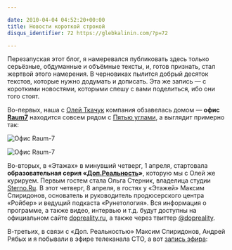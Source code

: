 ```yaml
---

date: 2010-04-04 04:52:20+00:00
title: Новости короткой строкой
disqus_identifier: 72 https://glebkalinin.com/?p=72

---
```


Перезапуская этот блог, я намеревался публиковать здесь только серьёзные, обдуманные и объёмные тексты, и, готов признать, стал жертвой этого намерения. В черновиках пылится добрый десяток текстов, которые нужно додумать и дописать. Эта же запись — с короткими новостями, которыми спешу с вами поделиться, ибо они того стоят.

Во-первых, наша с [Олей Ткачук](http://olgatkachuk.ru) компания обзавелась домом — **офис  [Raum7](http://raum-7.com)** находится совсем рядом с [Пятью углами](http://ru.wikipedia.org/wiki/%D0%9F%D1%8F%D1%82%D1%8C_%D1%83%D0%B3%D0%BB%D0%BE%D0%B2), а выглядит примерно так: 

![Офис Raum-7](https://glebkalinin.com/featured/2010/04/raum-1-500x375.jpg)

![Офис Raum-7](https://glebkalinin.com/featured/2010/04/raum-2-500x375.jpg)

Во-вторых, в «Этажах» в минувший четверг, 1 апреля, стартовала **образовательная серия «[Доп.Реальность](http://dopreality.ru)»**, которую мы с Олей же курируем. Первым гостем стала Ольга Стерник, владелица студии [Sterno.Ru](http://sterno.ru). В этот четверг, 8 апреля, в гостях у «Этажей» Максим Спиридонов, основатель и руководитель продюсерского центра «Ройбер» и ведущий подкаста «Рунетология». Вся информация о программе, а также видео, интервью и т.д. будут доступны на официальном сайте [dopreality.ru](http://dopreality.ru), а также через твиттер  [@dopreality](http://twitter.com/dopreality).

В-третьих, в связи с «Доп. Реальностью» Максим Спиридонов, Андрей Рябых и я побывали в эфире телеканала СТО, а вот [запись эфира](http://www.tv100.ru/video/view/28576/):


